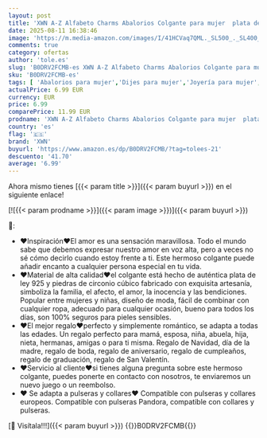 ```yaml
---
layout: post
title: 'XWN A-Z Alfabeto Charms Abalorios Colgante para mujer  plata de ley 925  compatible con pulseras y collares Pandora  compatible con pulseras europeas para mujeres y niñas'
date: 2025-08-11 16:38:46
image: 'https://m.media-amazon.com/images/I/41HCVaq7QML._SL500_._SL400_.jpg'
comments: true
category: ofertas
author: 'tole.es'
slug: 'B0DRV2FCMB-es XWN A-Z Alfabeto Charms Abalorios Colgante para mujer...'
sku: 'B0DRV2FCMB-es'
tags: [ 'Abalorios para mujer','Dijes para mujer','Joyería para mujer','Moda','Moda Mujer','de','ley','pandora','plata','xwn','🇪🇸', ]
actualPrice: 6.99 EUR
currency: EUR
price: 6.99
comparePrice: 11.99 EUR
prodname: 'XWN A-Z Alfabeto Charms Abalorios Colgante para mujer  plata de ley 925  compatible con pulseras y collares Pandora  compatible con pulseras europeas para mujeres y niñas'
country: 'es'
flag: '🇪🇸'
brand: 'XWN'
buyurl: 'https://www.amazon.es/dp/B0DRV2FCMB/?tag=tolees-21'
descuento: '41.70'
average: '6.99'
---
```


Ahora mismo tienes [{{< param title >}}]({{< param buyurl >}}) en el siguiente enlace!

[![{{< param prodname >}}]({{< param image >}})]({{< param buyurl >}})

🔎:

- ❤Inspiración❤El amor es una sensación maravillosa. Todo el mundo sabe que debemos expresar nuestro amor en voz alta, pero a veces no sé cómo decirlo cuando estoy frente a ti. Este hermoso colgante puede añadir encanto a cualquier persona especial en tu vida.
- ❤Material de alta calidad❤el colgante está hecho de auténtica plata de ley 925 y piedras de circonio cúbico fabricado con exquisita artesanía, simboliza la familia, el afecto, el amor, la inocencia y las bendiciones. Popular entre mujeres y niñas, diseño de moda, fácil de combinar con cualquier ropa, adecuado para cualquier ocasión, bueno para todos los días, son 100% seguros para pieles sensibles.
- ❤El mejor regalo❤perfecto y simplemente romántico, se adapta a todas las edades. Un regalo perfecto para mamá, esposa, niña, abuela, hija, nieta, hermanas, amigas o para ti misma. Regalo de Navidad, día de la madre, regalo de boda, regalo de aniversario, regalo de cumpleaños, regalo de graduación, regalo de San Valentín.
- ❤Servicio al cliente❤si tienes alguna pregunta sobre este hermoso colgante, puedes ponerte en contacto con nosotros, te enviaremos un nuevo juego o un reembolso.
- ❤ Se adapta a pulseras y collares❤ Compatible con pulseras y collares europeos. Compatible con pulseras Pandora, compatible con collares y pulseras.

[🛒 Visítala!!!]({{< param buyurl >}})
{{<world>}}B0DRV2FCMB{{</world>}}
